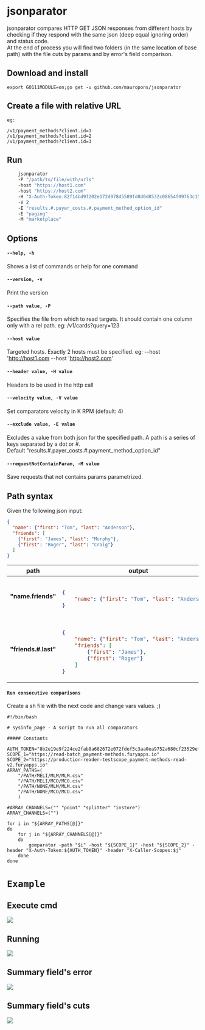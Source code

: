 # jsonparator

jsonparator compares HTTP GET JSON responses from different hosts by checking if they respond with the same json (deep equal ignoring order) and status code.<br>
At the end of process you will find two folders (in the same location of base path) with the file cuts by params and by error's field comparison. 

## Download and install

    export GO111MODULE=on;go get -u github.com/mauropons/jsonparator

## Create a file with relative URL

    eg:

    /v1/payment_methods?client.id=1
    /v1/payment_methods?client.id=2
    /v1/payment_methods?client.id=3

## Run

```sh
    jsonparator 
    -P "/path/to/file/with/urls" 
    -host "https://host1.com" 
    -host "https://host2.com" 
    -H "X-Auth-Token:82f14bd9f202e172d078d5589fd8d0d8532c08654f09763c15f84dccc81b7906"
    -V 2 
    -E "results.#.payer_costs.#.payment_method_option_id" 
    -E "paging" 
    -M "marketplace"
```

## Options

#### `--help, -h`
Shows a list of commands or help for one command

#### `--version, -v`
Print the version

#### `--path value, -P`
Specifies the file from which to read targets. It should contain one column only with a rel path. eg: /v1/cards?query=123

#### `--host value`
Targeted hosts. Exactly 2 hosts must be specified. eg: --host 'http://host1.com --host 'http://host2.com'

#### `--header value, -H value`
Headers to be used in the http call

#### `--velocity value, -V value`
Set comparators velocity in K RPM (default: 4)

#### `--exclude value, -E value`
Excludes a value from both json for the specified path. A path is a series of keys separated by a dot or #.<br>
Default "results.#.payer_costs.#.payment_method_option_id"

#### `--requestNotContainParam, -M value`
Save requests that not contains params parametrized.

## Path syntax

Given the following json input:

```json
{
  "name": {"first": "Tom", "last": "Anderson"},
  "friends": [
	{"first": "James", "last": "Murphy"},
	{"first": "Roger", "last": "Craig"}
  ]
}
```

<table>
<thead><tr><th>path</th><th>output</th></tr></thead>
<tbody>
<tr><td><b>"name.friends"</b></td><td>

```json

{
    "name": {"first": "Tom", "last": "Anderson"}
}

```
</td></tr>
<tr><td><b>"friends.#.last"</b></td><td>

```json

{
    "name": {"first": "Tom", "last": "Anderson"},
    "friends": [
        {"first": "James"},
        {"first": "Roger"}
    ]
}

```

</td></tr>

</tbody></table>

#### `Run consecutive comparisons`
Create a sh file with the next code and change vars values. ;) 

```console
#!/bin/bash

# sysinfo_page - A script to run all comparators

##### Constants

AUTH_TOKEN="8b2e19e9f224ce2fab8a682672e072fdef5c3aa0ea9752a680cf23529ef2b293"
SCOPE_1="https://read-batch_payment-methods.furyapps.io"
SCOPE_2="https://production-reader-testscope_payment-methods-read-v2.furyapps.io"
ARRAY_PATHS=(
	"/PATH/MELI/MLM/MLM.csv"
	"/PATH/MELI/MCO/MCO.csv"
	"/PATH/NONE/MLM/MLM.csv"
	"/PATH/NONE/MCO/MCO.csv"
	) 

#ARRAY_CHANNELS=("" "point" "splitter" "instore")
ARRAY_CHANNELS=("")

for i in "${ARRAY_PATHS[@]}"
do
	for j in "${ARRAY_CHANNELS[@]}"
	do
		gomparator -path "$i" -host "${SCOPE_1}" -host "${SCOPE_2}" -header "X-Auth-Token:${AUTH_TOKEN}" -header "X-Caller-Scopes:$j"
	done
done

```

# `Example`
## Execute cmd
![](images/1-example.png)
## Running
![](images/2-example.png)
## Summary field's error
![](images/3-example.png)
## Summary field's cuts
![](images/4-example.png)